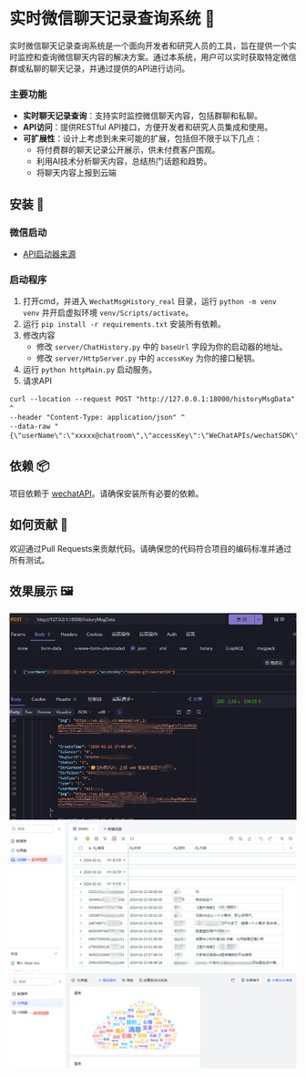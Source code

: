 # 实时微信聊天记录查询系统 🤖

实时微信聊天记录查询系统是一个面向开发者和研究人员的工具，旨在提供一个实时监控和查询微信聊天内容的解决方案。通过本系统，用户可以实时获取特定微信群或私聊的聊天记录，并通过提供的API进行访问。

### 主要功能
- **实时聊天记录查询**：支持实时监控微信聊天内容，包括群聊和私聊。
- **API访问**：提供RESTful API接口，方便开发者和研究人员集成和使用。
- **可扩展性**：设计上考虑到未来可能的扩展，包括但不限于以下几点：
  - 将付费群的聊天记录公开展示，供未付费客户围观。
  - 利用AI技术分析聊天内容，总结热门话题和趋势。
  - 将聊天内容上报到云端

## 安装 🔧

### 微信启动

- [API启动器来源](https://wechatsdk.com)

### 启动程序

1. 打开cmd，并进入 `WechatMsgHistory_real` 目录，运行 `python -m venv venv` 并开启虚拟环境 `venv/Scripts/activate`。
2. 运行 `pip install -r requirements.txt` 安装所有依赖。
3. 修改内容
    - 修改 `server/ChatHistory.py` 中的 `baseUrl` 字段为你的启动器的地址。
    - 修改 `server/HttpServer.py` 中的 `accessKey` 为你的接口秘钥。
4. 运行 `python httpMain.py` 启动服务。
5. 请求API
```
curl --location --request POST "http://127.0.0.1:18000/historyMsgData" ^
--header "Content-Type: application/json" ^
--data-raw "{\"userName\":\"xxxxx@chatroom\",\"accessKey\":\"WeChatAPIs/wechatSDK\"}"
```
## 依赖 📦

项目依赖于 [wechatAPI](https://wechatsdk.com)。请确保安装所有必要的依赖。


## 如何贡献 🤝

欢迎通过Pull Requests来贡献代码。请确保您的代码符合项目的编码标准并通过所有测试。

## 效果展示 🖼️

![img.png](img%2Fimg.png)
![img.png](img%2Fimg_2.png)
![img.png](img%2Fimg_1.png)
